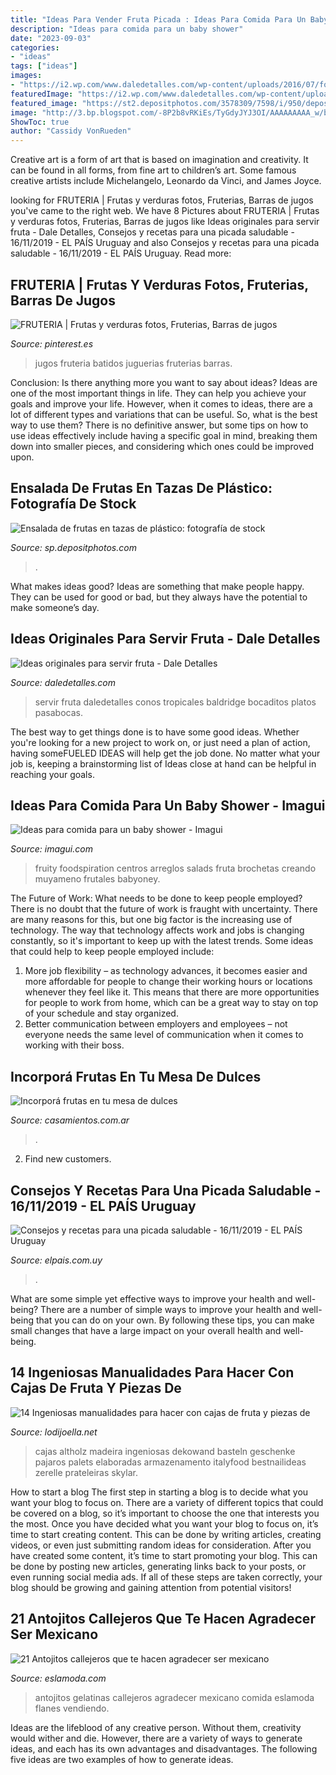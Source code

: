```yaml
---
title: "Ideas Para Vender Fruta Picada : Ideas Para Comida Para Un Baby Shower"
description: "Ideas para comida para un baby shower"
date: "2023-09-03"
categories:
- "ideas"
tags: ["ideas"]
images:
- "https://i2.wp.com/www.daledetalles.com/wp-content/uploads/2016/07/formas-de-servir-fruta13.jpg"
featuredImage: "https://i2.wp.com/www.daledetalles.com/wp-content/uploads/2016/07/formas-de-servir-fruta13.jpg"
featured_image: "https://st2.depositphotos.com/3578309/7598/i/950/depositphotos_75988967-stock-photo-fruit-salad-in-plastic-cups.jpg"
image: "http://3.bp.blogspot.com/-8P2b8vRKiEs/TyGdyJYJ3OI/AAAAAAAAA_w/b5oSop84BSc/s1600/fruitbasket.jpg"
ShowToc: true
author: "Cassidy VonRueden"
---
```



Creative art is a form of art that is based on imagination and creativity. It can be found in all forms, from fine art to children’s art. Some famous creative artists include Michelangelo, Leonardo da Vinci, and James Joyce.

	

		
looking for FRUTERIA | Frutas y verduras fotos, Fruterias, Barras de jugos you've came to the right web. We have 8 Pictures about FRUTERIA | Frutas y verduras fotos, Fruterias, Barras de jugos like Ideas originales para servir fruta - Dale Detalles, Consejos y recetas para una picada saludable - 16/11/2019 - EL PAÍS Uruguay and also Consejos y recetas para una picada saludable - 16/11/2019 - EL PAÍS Uruguay. Read more:
		
    
## FRUTERIA | Frutas Y Verduras Fotos, Fruterias, Barras De Jugos

<img loading=lazy src="https://i.pinimg.com/originals/d8/3b/b0/d83bb0dfec9d5bd1a8a61593db65fa9a.jpg" onerror="this.onerror=null;this.src='https://tse2.mm.bing.net/th?id=OIP.ouqCxDkWJdXLWpn6EcWBHAHaLV&amp;pid=15.1';" alt="FRUTERIA | Frutas y verduras fotos, Fruterias, Barras de jugos">

_Source: pinterest.es_

>jugos fruteria batidos juguerias fruterias barras. 

	

Conclusion: Is there anything more you want to say about ideas?
Ideas are one of the most important things in life. They can help you achieve your goals and improve your life. However, when it comes to ideas, there are a lot of different types and variations that can be useful. So, what is the best way to use them? There is no definitive answer, but some tips on how to use ideas effectively include having a specific goal in mind, breaking them down into smaller pieces, and considering which ones could be improved upon.

    
## Ensalada De Frutas En Tazas De Plástico: Fotografía De Stock

<img loading=lazy src="https://st2.depositphotos.com/3578309/7598/i/950/depositphotos_75988967-stock-photo-fruit-salad-in-plastic-cups.jpg" onerror="this.onerror=null;this.src='https://tse2.mm.bing.net/th?id=OIP.DMjt6ZW6-UXeXuehR-E72wHaE8&amp;pid=15.1';" alt="Ensalada de frutas en tazas de plástico: fotografía de stock">

_Source: sp.depositphotos.com_

>. 

	

What makes ideas good?
Ideas are something that make people happy. They can be used for good or bad, but they always have the potential to make someone’s day.

    
## Ideas Originales Para Servir Fruta - Dale Detalles

<img loading=lazy src="https://i2.wp.com/www.daledetalles.com/wp-content/uploads/2016/07/formas-de-servir-fruta13.jpg" onerror="this.onerror=null;this.src='https://tse1.mm.bing.net/th?id=OIP.elswkeyy3EkXfDXDwyKNJAHaLH&amp;pid=15.1';" alt="Ideas originales para servir fruta - Dale Detalles">

_Source: daledetalles.com_

>servir fruta daledetalles conos tropicales baldridge bocaditos platos pasabocas. 

	

The best way to get things done is to have some good ideas. Whether you're looking for a new project to work on, or just need a plan of action, having someFUELED IDEAS will help get the job done. No matter what your job is, keeping a brainstorming list of Ideas close at hand can be helpful in reaching your goals.

    
## Ideas Para Comida Para Un Baby Shower - Imagui

<img loading=lazy src="http://3.bp.blogspot.com/-8P2b8vRKiEs/TyGdyJYJ3OI/AAAAAAAAA_w/b5oSop84BSc/s1600/fruitbasket.jpg" onerror="this.onerror=null;this.src='https://tse2.mm.bing.net/th?id=OIP.deih8-Ld1RZ2-47OYTgR9QHaG6&amp;pid=15.1';" alt="Ideas para comida para un baby shower - Imagui">

_Source: imagui.com_

>fruity foodspiration centros arreglos salads fruta brochetas creando muyameno frutales babyoney. 

	

The Future of Work: What needs to be done to keep people employed?
There is no doubt that the future of work is fraught with uncertainty. There are many reasons for this, but one big factor is the increasing use of technology. The way that technology affects work and jobs is changing constantly, so it's important to keep up with the latest trends. Some ideas that could help to keep people employed include: 
1) More job flexibility – as technology advances, it becomes easier and more affordable for people to change their working hours or locations whenever they feel like it. This means that there are more opportunities for people to work from home, which can be a great way to stay on top of your schedule and stay organized. 
2) Better communication between employers and employees – not everyone needs the same level of communication when it comes to working with their boss.

    
## Incorporá Frutas En Tu Mesa De Dulces

<img loading=lazy src="https://cdn0.casamientos.com.ar/img_e_106163/6/1/6/3/t30_387386-423029467744728-564835368-n_7_106163.jpg" onerror="this.onerror=null;this.src='https://tse1.mm.bing.net/th?id=OIP.QemSeef2kQwCwgiLG_IR7AHaE8&amp;pid=15.1';" alt="Incorporá frutas en tu mesa de dulces">

_Source: casamientos.com.ar_

>. 

	

2. Find new customers.

    
## Consejos Y Recetas Para Una Picada Saludable - 16/11/2019 - EL PAÍS Uruguay

<img loading=lazy src="https://sc2.elpais.com.uy/files/article_main/uploads/2019/11/15/5dcf131596f2e.jpeg?1598984691" onerror="this.onerror=null;this.src='https://tse1.mm.bing.net/th?id=OIP.6-WnQQYepEFiYCWGz8WD3gHaER&amp;pid=15.1';" alt="Consejos y recetas para una picada saludable - 16/11/2019 - EL PAÍS Uruguay">

_Source: elpais.com.uy_

>. 

	

What are some simple yet effective ways to improve your health and well-being?
There are a number of simple ways to improve your health and well-being that you can do on your own. By following these tips, you can make small changes that have a large impact on your overall health and well-being.

    
## 14 Ingeniosas Manualidades Para Hacer Con Cajas De Fruta Y Piezas De

<img loading=lazy src="https://4.bp.blogspot.com/-_1Ui5CNvbT4/WyMNAy8xbRI/AAAAAAAAZ_8/wvD60CcV-VYmZZ-2J6Uy0nX5Gbkix2b4QCLcBGAs/s1600/cajas-de-fruta15.jpg" onerror="this.onerror=null;this.src='https://tse1.mm.bing.net/th?id=OIP.Eeg6L0VDyvP_HLnBhTdSIQHaHa&amp;pid=15.1';" alt="14 Ingeniosas manualidades para hacer con cajas de fruta y piezas de">

_Source: lodijoella.net_

>cajas altholz madeira ingeniosas dekowand basteln geschenke pajaros palets elaboradas armazenamento italyfood bestnailideas zerelle prateleiras skylar. 

	

How to start a blog
The first step in starting a blog is to decide what you want your blog to focus on. There are a variety of different topics that could be covered on a blog, so it’s important to choose the one that interests you the most. Once you have decided what you want your blog to focus on, it’s time to start creating content. This can be done by writing articles, creating videos, or even just submitting random ideas for consideration. After you have created some content, it’s time to start promoting your blog. This can be done by posting new articles, generating links back to your posts, or even running social media ads. If all of these steps are taken correctly, your blog should be growing and gaining attention from potential visitors!

    
## 21 Antojitos Callejeros Que Te Hacen Agradecer Ser Mexicano

<img loading=lazy src="http://eslamoda.com/wp-content/uploads/sites/2/2014/08/gelatinas-600x465.jpg" onerror="this.onerror=null;this.src='https://tse1.mm.bing.net/th?id=OIP.5B3NFtBcShhSfxxw15imTQHaFv&amp;pid=15.1';" alt="21 Antojitos callejeros que te hacen agradecer ser mexicano">

_Source: eslamoda.com_

>antojitos gelatinas callejeros agradecer mexicano comida eslamoda flanes vendiendo. 

	

Ideas are the lifeblood of any creative person. Without them, creativity would wither and die. However, there are a variety of ways to generate ideas, and each has its own advantages and disadvantages. The following five ideas are two examples of how to generate ideas.

